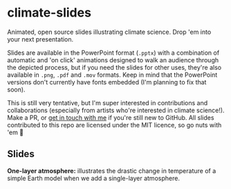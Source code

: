 # climate-slides
Animated, open source slides illustrating climate science. Drop 'em into your next presentation.

Slides are available in the PowerPoint format (`.pptx`) with a combination of automatic and 'on click' animations designed to walk an audience through the depicted process, but if you need the slides for other uses, they're also available in `.png`, `.pdf` and `.mov` formats. Keep in mind that the PowerPoint versions don't currently have fonts embedded (I'm planning to fix that soon).

This is still very tentative, but I'm super interested in contributions and collaborations (especially from artists who're interested in climate science!). Make a PR, or [get in touch with me](mailto:me@rensa.co) if you're still new to GitHub. All slides contributed to this repo are licensed under the MIT licence, so go nuts with 'em 🎊

## Slides

**One-layer atmosphere:** illustrates the drastic change in temperature of a simple Earth model when we add a single-layer atmosphere.
